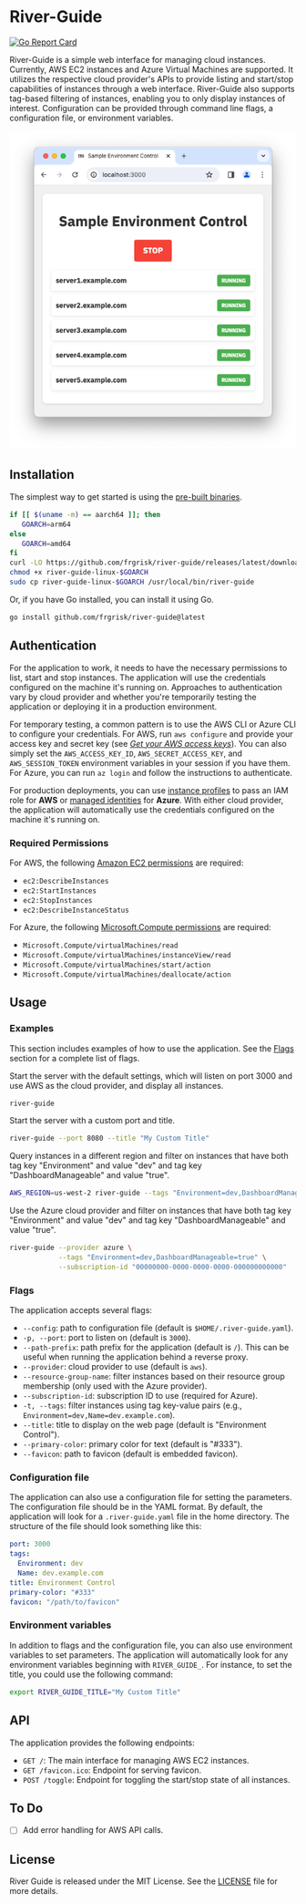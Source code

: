 # River-Guide

[![Go Report Card](https://goreportcard.com/badge/github.com/frgrisk/river-guide)](https://goreportcard.com/report/github.com/frgrisk/river-guide)

River-Guide is a simple web interface for managing cloud instances.
Currently, AWS EC2 instances and Azure Virtual Machines are supported. It
utilizes the respective cloud provider's APIs to provide listing and
start/stop capabilities of instances through a web interface. River-Guide also
supports tag-based filtering of instances, enabling you to only display
instances of interest. Configuration can be provided through command line
flags, a configuration file, or environment variables.

![Screenshot 2024-04-03 at 15.36.33.png](cmd/assets/screenshot.png)

## Installation

The simplest way to get started is using the [pre-built binaries](https://github.com/frgrisk/river-guide/releases).

```bash
if [[ $(uname -m) == aarch64 ]]; then
   GOARCH=arm64
else
   GOARCH=amd64
fi
curl -LO https://github.com/frgrisk/river-guide/releases/latest/download/river-guide-linux-$GOARCH
chmod +x river-guide-linux-$GOARCH
sudo cp river-guide-linux-$GOARCH /usr/local/bin/river-guide
```

Or, if you have Go installed, you can install it using Go.

```bash
go install github.com/frgrisk/river-guide@latest
```

## Authentication

For the application to work, it needs to have the necessary permissions to
list, start and stop instances. The application will use the credentials
configured on the machine it's running on. Approaches to authentication
vary by cloud provider and whether you're temporarily testing
the application or deploying it in a production environment.

For temporary testing, a common pattern is to use the AWS CLI or Azure
CLI to configure your credentials. For AWS, run `aws configure` and
provide your access key and secret key (see [_Get your AWS access keys_](https://aws.github.io/aws-sdk-go-v2/docs/getting-started/#get-your-aws-access-keys)).
You can also simply set the `AWS_ACCESS_KEY_ID`, `AWS_SECRET_ACCESS_KEY`,
and `AWS_SESSION_TOKEN` environment variables in your session if you have them.
For Azure, you can run `az login` and follow the instructions to authenticate.

For production deployments, you can use [instance profiles](https://docs.aws.amazon.com/IAM/latest/UserGuide/id_roles_use_switch-role-ec2_instance-profiles.html)
to pass an IAM role for **AWS** or [managed identities](https://learn.microsoft.com/en-us/azure/developer/go/azure-sdk-authentication-managed-identity?tabs=azure-cli)
for **Azure**. With either cloud provider, the application will automatically
use the credentials configured on the machine it's running on.

### Required Permissions

For AWS, the following [Amazon EC2 permissions](https://docs.aws.amazon.com/AWSEC2/latest/APIReference/API_Operations.html)
are required:

- `ec2:DescribeInstances`
- `ec2:StartInstances`
- `ec2:StopInstances`
- `ec2:DescribeInstanceStatus`

For Azure, the following [Microsoft.Compute permissions](https://learn.microsoft.com/en-us/azure/role-based-access-control/permissions/compute#microsoftcompute)
are required:

- `Microsoft.Compute/virtualMachines/read`
- `Microsoft.Compute/virtualMachines/instanceView/read`
- `Microsoft.Compute/virtualMachines/start/action`
- `Microsoft.Compute/virtualMachines/deallocate/action`

## Usage

### Examples

This section includes examples of how to use the application. See the
[Flags](#flags) section for a complete list of flags.

Start the server with the default settings, which will listen on port 3000 and
use AWS as the cloud provider, and display all instances.

```bash
river-guide
```

Start the server with a custom port and title.

```bash
river-guide --port 8080 --title "My Custom Title"
```

Query instances in a different region and filter on instances that have both tag
key "Environment" and value "dev" and tag key "DashboardManageable" and value
"true".

```bash
AWS_REGION=us-west-2 river-guide --tags "Environment=dev,DashboardManageable=true"
```

Use the Azure cloud provider and filter on instances that have both tag key
"Environment" and value "dev" and tag key "DashboardManageable" and value
"true".

```bash
river-guide --provider azure \
            --tags "Environment=dev,DashboardManageable=true" \
            --subscription-id "00000000-0000-0000-0000-000000000000"
```

### Flags

The application accepts several flags:

- `--config`: path to configuration file (default is `$HOME/.river-guide.yaml`).
- `-p, --port`: port to listen on (default is `3000`).
- `--path-prefix`: path prefix for the application (default is `/`). This
  can be useful when running the application behind a reverse proxy.
- `--provider`: cloud provider to use (default is `aws`).
- `--resource-group-name`: filter instances based on their resource group membership
  (only used with the Azure provider).
- `--subscription-id`: subscription ID to use (required for Azure).
- `-t, --tags`: filter instances using tag key-value pairs (e.g.,
  `Environment=dev,Name=dev.example.com`).
- `--title`: title to display on the web page (default is "Environment
  Control").
- `--primary-color`: primary color for text (default is "#333").
- `--favicon`: path to favicon (default is embedded favicon).

### Configuration file

The application can also use a configuration file for setting the parameters.
The configuration file should be in the YAML format. By default, the
application will look for a `.river-guide.yaml` file in the home directory.
The structure of the file should look something like this:

```yaml
port: 3000
tags:
  Environment: dev
  Name: dev.example.com
title: Environment Control
primary-color: "#333"
favicon: "/path/to/favicon"
```

### Environment variables

In addition to flags and the configuration file, you can also use
environment variables to set parameters. The application will automatically
look for any environment variables beginning with `RIVER_GUIDE_`. For
instance, to set the title, you could use the following command:

```bash
export RIVER_GUIDE_TITLE="My Custom Title"
```

## API

The application provides the following endpoints:

- `GET /`: The main interface for managing AWS EC2 instances.
- `GET /favicon.ico`: Endpoint for serving favicon.
- `POST /toggle`: Endpoint for toggling the start/stop state of all instances.

## To Do

- [ ] Add error handling for AWS API calls.

## License

River Guide is released under the MIT License. See the [LICENSE](./LICENSE)
file for more details.
